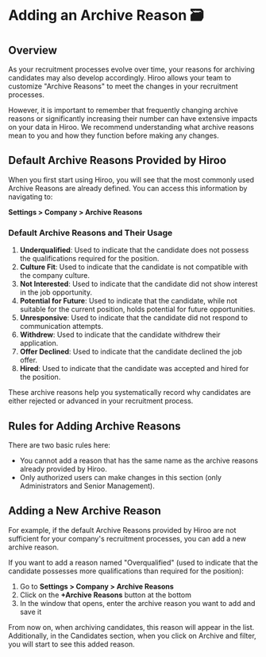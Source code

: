 # Adding an Archive Reason 🗃️

## Overview

As your recruitment processes evolve over time, your reasons for archiving candidates may also develop accordingly. Hiroo allows your team to customize "Archive Reasons" to meet the changes in your recruitment processes.

However, it is important to remember that frequently changing archive reasons or significantly increasing their number can have extensive impacts on your data in Hiroo. We recommend understanding what archive reasons mean to you and how they function before making any changes.

## Default Archive Reasons Provided by Hiroo

When you first start using Hiroo, you will see that the most commonly used Archive Reasons are already defined. You can access this information by navigating to:

**Settings > Company > Archive Reasons**

### Default Archive Reasons and Their Usage

1. **Underqualified**: Used to indicate that the candidate does not possess the qualifications required for the position.
2. **Culture Fit**: Used to indicate that the candidate is not compatible with the company culture.
3. **Not Interested**: Used to indicate that the candidate did not show interest in the job opportunity.
4. **Potential for Future**: Used to indicate that the candidate, while not suitable for the current position, holds potential for future opportunities.
5. **Unresponsive**: Used to indicate that the candidate did not respond to communication attempts.
6. **Withdrew**: Used to indicate that the candidate withdrew their application.
7. **Offer Declined**: Used to indicate that the candidate declined the job offer.
8. **Hired**: Used to indicate that the candidate was accepted and hired for the position.

These archive reasons help you systematically record why candidates are either rejected or advanced in your recruitment process.

## Rules for Adding Archive Reasons

There are two basic rules here:

- You cannot add a reason that has the same name as the archive reasons already provided by Hiroo.
- Only authorized users can make changes in this section (only Administrators and Senior Management).

## Adding a New Archive Reason

For example, if the default Archive Reasons provided by Hiroo are not sufficient for your company's recruitment processes, you can add a new archive reason.

If you want to add a reason named "Overqualified" (used to indicate that the candidate possesses more qualifications than required for the position):

1. Go to **Settings > Company > Archive Reasons**
2. Click on the **+Archive Reasons** button at the bottom
3. In the window that opens, enter the archive reason you want to add and save it

From now on, when archiving candidates, this reason will appear in the list. Additionally, in the Candidates section, when you click on Archive and filter, you will start to see this added reason.
